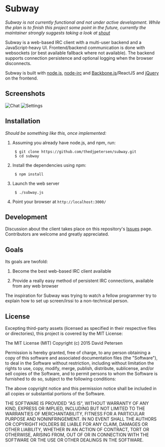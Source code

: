 Subway
======

*Subway is not currently functional and not under active development. While the plan is to finish this project some point in the future, currently the maintainer strongly suggests taking a look at [shout](https://github.com/erming/shout)*

Subway is a web-based IRC client with a multi-user backend and a
JavaScript-heavy UI. Frontend/backend communication is done with
websockets (or best available fallback where not available).
The backend supports connection persistence and optional logging when the
browser disconnects.

Subway is built with [node.js](http://nodejs.org/),
[node-irc](https://github.com/martynsmith/node-irc)
and [Backbone.js](http://documentcloud.github.com/backbone/)/ReactJS and
[jQuery](http://jquery.com/) on the frontend.

Screenshots
------------

![Chat](http://i.imgur.com/y56tLP9.png)
![Settings](http://i.imgur.com/hgwRzHq.png)

Installation
------------

*Should be something like this, once implemented:*

1. Assuming you already have node.js, and npm, run:

        $ git clone https://github.com/thedjpetersen/subway.git
        $ cd subway

2. Install the dependencies using npm:
    
    	$ npm install

3. Launch the web server

        $ ./subway.js

4. Point your browser at `http://localhost:3000/`


Development
-----------

Discussion about the client takes place on this repository's [Issues](https://github.com/thedjpetersen/subway/issues) page.
Contributors are welcome and greatly appreciated.


Goals
-------

Its goals are twofold:

1) Become the best web-based IRC client available

2) Provide a really easy method of persistent IRC connections, available
   from any web browser

The inspiration for Subway was trying to watch a fellow programmer try
to explain how to set up screen/irssi to a non-technical person.


License
-------

Excepting third-party assets (licensed as specified in their respective files
or directories), this project is covered by the MIT License:


The MIT License (MIT)
Copyright (c) 2015 David Petersen

Permission is hereby granted, free of charge, to any person obtaining a copy of
this software and associated documentation files (the "Software"), to deal in
the Software without restriction, including without limitation the rights to
use, copy, modify, merge, publish, distribute, sublicense, and/or sell copies
of the Software, and to permit persons to whom the Software is furnished to do
so, subject to the following conditions:

The above copyright notice and this permission notice shall be included in all
copies or substantial portions of the Software.

THE SOFTWARE IS PROVIDED "AS IS", WITHOUT WARRANTY OF ANY KIND, EXPRESS OR
IMPLIED, INCLUDING BUT NOT LIMITED TO THE WARRANTIES OF MERCHANTABILITY,
FITNESS FOR A PARTICULAR PURPOSE AND NONINFRINGEMENT. IN NO EVENT SHALL THE
AUTHORS OR COPYRIGHT HOLDERS BE LIABLE FOR ANY CLAIM, DAMAGES OR OTHER
LIABILITY, WHETHER IN AN ACTION OF CONTRACT, TORT OR OTHERWISE, ARISING FROM,
OUT OF OR IN CONNECTION WITH THE SOFTWARE OR THE USE OR OTHER DEALINGS IN THE
SOFTWARE.
